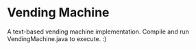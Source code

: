 # Vending Machine
A text-based vending machine implementation.
Compile and run VendingMachine.java to execute. :)
